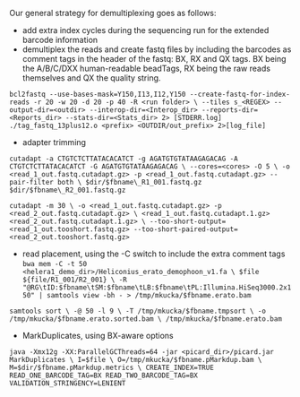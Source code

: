 Our general strategy for demultiplexing goes as follows:

- add extra index cycles during the sequencing run for the extended barcode information
- demultiplex the reads and create fastq files by including the barcodes as comment tags in the header of the fastq: BX, RX and QX tags. BX being the A/B/C/DXX human-readable beadTags, RX being the raw reads themselves and QX the quality string.

`bcl2fastq --use-bases-mask=Y150,I13,I12,Y150 --create-fastq-for-index-reads -r 20 -w 20 -d 20 -p 40 -R <run folder> \
--tiles s_<REGEX> --output-dir=<outdir> --interop-dir=<Interop_dir> --reports-dir=<Reports_dir> --stats-dir=<Stats_dir> 2> [STDERR.log]
./tag_fastq_13plus12.o <prefix> <OUTDIR/out_prefix> 2>[log_file]`

- adapter trimming 

`cutadapt -a CTGTCTCTTATACACATCT -g AGATGTGTATAAGAGACAG -A CTGTCTCTTATACACATCT -G AGATGTGTATAAGAGACAG \
        --cores=<cores> -O 5 \
        -o <read_1_out.fastq.cutadapt.gz> -p <read_1_out.fastq.cutadapt.gz> --pair-filter both \
        $dir/$fbname\_R1_001.fastq.gz $dir/$fbname\_R2_001.fastq.gz`

`cutadapt -m 30 \
       -o <read_1_out.fastq.cutadapt.gz> -p <read_2_out.fastq.cutadapt.gz> \
        <read_1_out.fastq.cutadapt.1.gz> <read_2_out.fastq.cutadapt.1.gz> \
        --too-short-output=<read_1_out.tooshort.fastq.gz> --too-short-paired-output=<read_2_out.tooshort.fastq.gz>`

- read placement, using the -C switch to include the extra comment tags
`bwa mem -C -t 50 <helera1_demo_dir>/Heliconius_erato_demophoon_v1.fa \
        $file ${file/R1_001/R2_001} \
        -R "@RG\tID:$fbname\tSM:$fbname\tLB:$fbname\tPL:Illumina.HiSeq3000.2x150" |
        samtools view -bh - > /tmp/mkucka/$fbname.erato.bam`

`samtools sort \
        -@ 50 -l 9 \
        -T /tmp/mkucka/$fbname.tmpsort \
        -o /tmp/mkucka/$fbname.erato.sorted.bam \
        /tmp/mkucka/$fbname.erato.bam`

- MarkDuplicates, using BX-aware options

`java -Xmx12g -XX:ParallelGCThreads=64 -jar <picard_dir>/picard.jar MarkDuplicates \
        I=$file \
        O=/tmp/mkucka/$fbname.pMarkdup.bam \
        M=$dir/$fbname.pMarkdup.metrics \
CREATE_INDEX=TRUE READ_ONE_BARCODE_TAG=BX READ_TWO_BARCODE_TAG=BX VALIDATION_STRINGENCY=LENIENT`
